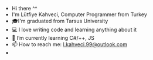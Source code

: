 - Hi there ^^
- I'm Lütfiye Kahveci, Computer Programmer from Turkey
- 🎓I'm graduated from Tarsus University
- 💻 I love writing code and learning anything about it
- 🌱 I’m currently learning C#/++, JS
- 📫 How to reach me: l.kahveci.99@outlook.com
-
<!---
Alsimisst/Alsimisst is a ✨ special ✨ repository because its `README.md` (this file) appears on your GitHub profile.
You can click the Preview link to take a look at your changes.
--->

